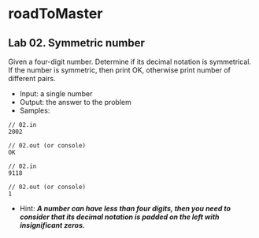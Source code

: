 # roadToMaster

## Lab 02. Symmetric number
Given a four-digit number. Determine if its decimal notation is symmetrical. If the number is symmetric, then print OK, otherwise print number of different pairs.

+ Input: a single number
+ Output: the answer to the problem
+ Samples: 
```
// 02.in
2002

// 02.out (or console)
OK
```
```
// 02.in
9118

// 02.out (or console)
1
```
+ Hint: ***A number can have less than four digits, then you need to consider that its decimal notation is padded on the left with insignificant zeros.***